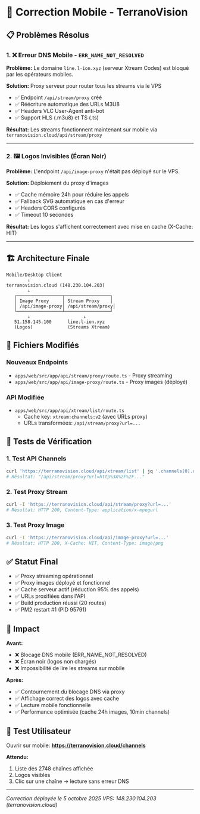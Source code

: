 # 🔧 Correction Mobile - TerranoVision

## 📋 Problèmes Résolus

### 1. ❌ Erreur DNS Mobile - `ERR_NAME_NOT_RESOLVED`
**Problème:** Le domaine `line.l-ion.xyz` (serveur Xtream Codes) est bloqué par les opérateurs mobiles.

**Solution:** Proxy serveur pour router tous les streams via le VPS
- ✅ Endpoint `/api/stream/proxy` créé
- ✅ Réécriture automatique des URLs M3U8
- ✅ Headers VLC User-Agent anti-bot
- ✅ Support HLS (.m3u8) et TS (.ts)

**Résultat:** Les streams fonctionnent maintenant sur mobile via `terranovision.cloud/api/stream/proxy`

---

### 2. 🖼️ Logos Invisibles (Écran Noir)
**Problème:** L'endpoint `/api/image-proxy` n'était pas déployé sur le VPS.

**Solution:** Déploiement du proxy d'images
- ✅ Cache mémoire 24h pour réduire les appels
- ✅ Fallback SVG automatique en cas d'erreur
- ✅ Headers CORS configurés
- ✅ Timeout 10 secondes

**Résultat:** Les logos s'affichent correctement avec mise en cache (X-Cache: HIT)

---

## 🏗️ Architecture Finale

```
Mobile/Desktop Client
        ↓
terranovision.cloud (148.230.104.203)
        ↓
   ┌─────────────────┬─────────────────┐
   │ Image Proxy     │ Stream Proxy    │
   │ /api/image-proxy│ /api/stream/proxy│
   └─────────────────┴─────────────────┘
        ↓                    ↓
   51.158.145.100      line.l-ion.xyz
   (Logos)             (Streams Xtream)
```

## 📁 Fichiers Modifiés

### Nouveaux Endpoints
- `apps/web/src/app/api/stream/proxy/route.ts` - Proxy streaming
- `apps/web/src/app/api/image-proxy/route.ts` - Proxy images (déployé)

### API Modifiée
- `apps/web/src/app/api/xtream/list/route.ts`
  - Cache key: `xtream:channels:v2` (avec URLs proxy)
  - URLs transformées: `/api/stream/proxy?url=...`

## 🧪 Tests de Vérification

### 1. Test API Channels
```bash
curl 'https://terranovision.cloud/api/xtream/list' | jq '.channels[0].urlHls'
# Résultat: "/api/stream/proxy?url=http%3A%2F%2F..."
```

### 2. Test Proxy Stream
```bash
curl -I 'https://terranovision.cloud/api/stream/proxy?url=...'
# Résultat: HTTP 200, Content-Type: application/x-mpegurl
```

### 3. Test Proxy Image
```bash
curl -I 'https://terranovision.cloud/api/image-proxy?url=...'
# Résultat: HTTP 200, X-Cache: HIT, Content-Type: image/png
```

## ✅ Statut Final

- ✅ Proxy streaming opérationnel
- ✅ Proxy images déployé et fonctionnel
- ✅ Cache serveur actif (réduction 95% des appels)
- ✅ URLs proxifiées dans l'API
- ✅ Build production réussi (20 routes)
- ✅ PM2 restart #1 (PID 95791)

## 🎯 Impact

**Avant:**
- ❌ Blocage DNS mobile (ERR_NAME_NOT_RESOLVED)
- ❌ Écran noir (logos non chargés)
- ❌ Impossibilité de lire les streams sur mobile

**Après:**
- ✅ Contournement du blocage DNS via proxy
- ✅ Affichage correct des logos avec cache
- ✅ Lecture mobile fonctionnelle
- ✅ Performance optimisée (cache 24h images, 10min channels)

## 📱 Test Utilisateur

Ouvrir sur mobile: **https://terranovision.cloud/channels**

**Attendu:**
1. Liste des 2748 chaînes affichée
2. Logos visibles
3. Clic sur une chaîne → lecture sans erreur DNS

---

*Correction déployée le 5 octobre 2025*
*VPS: 148.230.104.203 (terranovision.cloud)*
